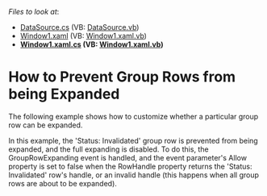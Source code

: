 <!-- default file list -->
*Files to look at*:

* [DataSource.cs](./CS/DXGrid_PreventGroupRowsFromExpanding/DataSource.cs) (VB: [DataSource.vb](./VB/DXGrid_PreventGroupRowsFromExpanding/DataSource.vb))
* [Window1.xaml](./CS/DXGrid_PreventGroupRowsFromExpanding/Window1.xaml) (VB: [Window1.xaml.vb](./VB/DXGrid_PreventGroupRowsFromExpanding/Window1.xaml.vb))
* **[Window1.xaml.cs](./CS/DXGrid_PreventGroupRowsFromExpanding/Window1.xaml.cs) (VB: [Window1.xaml.vb](./VB/DXGrid_PreventGroupRowsFromExpanding/Window1.xaml.vb))**
<!-- default file list end -->
# How to Prevent Group Rows from being Expanded


<p>The following example shows how to customize whether a particular group row can be expanded.</p><p>In this example, the 'Status: Invalidated' group row is prevented from being expanded, and the full expanding is disabled. To do this, the GroupRowExpanding event is handled, and the event parameter's Allow property is set to false when the RowHandle property returns the 'Status: Invalidated' row's handle, or an invalid handle (this happens when all group rows are about to be expanded).</p>

<br/>



